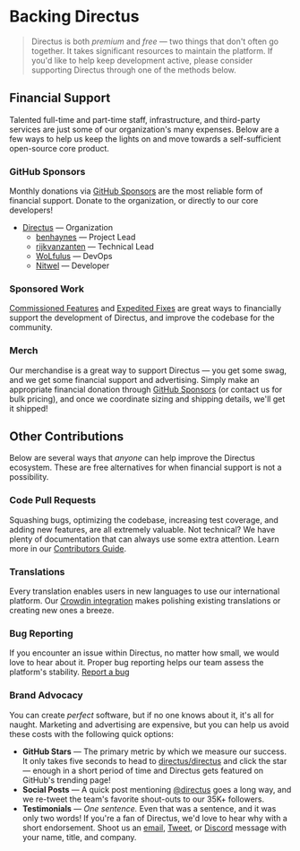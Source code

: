 # Backing Directus

> Directus is both _premium_ and _free_ — two things that don't often go together. It takes significant resources to maintain the platform. If you'd like to help keep development active, please consider supporting Directus through one of the methods below.

## Financial Support

Talented full-time and part-time staff, infrastructure, and third-party services are just some of our organization's many
expenses. Below are a few ways to help us keep the lights on and move towards a self-sufficient open-source core product.

### GitHub Sponsors

Monthly donations via [GitHub Sponsors](https://github.com/sponsors/directus) are the most reliable form of financial
support. Donate to the organization, or directly to our core developers!

- [Directus](https://github.com/sponsors/directus) — Organization
  - [benhaynes](https://github.com/benhaynes) — Project Lead
  - [rijkvanzanten](https://github.com/rijkvanzanten) — Technical Lead
  - [WoLfulus](https://github.com/WoLfulus) — DevOps
  - [Nitwel](https://github.com/Nitwel) — Developer

### Sponsored Work

[Commissioned Features](/getting-started/support/#commissioned-features) and
[Expedited Fixes](/getting-started/support/#expedited-fixes) are great ways to financially support the development of
Directus, and improve the codebase for the community.

### Merch

Our merchandise is a great way to support Directus — you get some swag, and we get some financial support and advertising. Simply make an appropriate financial donation through [GitHub Sponsors](https://github.com/sponsors/directus) (or contact us for bulk pricing), and once we coordinate sizing and shipping details, we'll get it shipped!

## Other Contributions

Below are several ways that _anyone_ can help improve the Directus ecosystem. These are free alternatives for when financial support is not a possibility.

### Code Pull Requests

Squashing bugs, optimizing the codebase, increasing test coverage, and adding new features, are all extremely valuable.
Not technical? We have plenty of documentation that can always use some extra attention. Learn more in our
[Contributors Guide](/contributing/introduction).

### Translations

Every translation enables users in new languages to use our international platform. Our
[Crowdin integration](https://locales.directus.io) makes polishing existing translations or creating new ones a breeze.

### Bug Reporting

If you encounter an issue within Directus, no matter how small, we would love to hear about it. Proper bug reporting
helps our team assess the platform's stability. [Report a bug](https://github.com/directus/directus/issues/new)

### Brand Advocacy

You can create _perfect_ software, but if no one knows about it, it's all for naught. Marketing and advertising are
expensive, but you can help us avoid these costs with the following quick options:

- **GitHub Stars** — The primary metric by which we measure our success. It only takes five seconds to head to
  [directus/directus](https://github.com/directus/directus) and click the star — enough in a short period of time and
  Directus gets featured on GitHub's trending page!
- **Social Posts** — A quick post mentioning [@directus](https://twitter.com/directus) goes a long way, and we re-tweet
  the team's favorite shout-outs to our 35K+ followers.
- **Testimonials** — _One sentence._ Even that was a sentence, and it was only two words! If you're a fan of Directus,
  we'd love to hear why with a short endorsement. Shoot us an [email](mailto:info@directus.io),
  [Tweet](https://twitter.com/directus), or [Discord](https://directus.chat) message with your name, title, and company.
